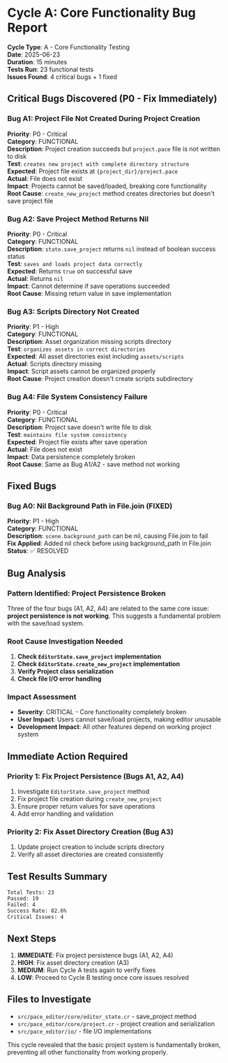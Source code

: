 # Cycle A: Core Functionality Bug Report

**Cycle Type**: A - Core Functionality Testing  
**Date**: 2025-06-23  
**Duration**: 15 minutes  
**Tests Run**: 23 functional tests  
**Issues Found**: 4 critical bugs + 1 fixed  

## Critical Bugs Discovered (P0 - Fix Immediately)

### Bug A1: Project File Not Created During Project Creation
**Priority**: P0 - Critical  
**Category**: FUNCTIONAL  
**Description**: Project creation succeeds but `project.pace` file is not written to disk  
**Test**: `creates new project with complete directory structure`  
**Expected**: Project file exists at `{project_dir}/project.pace`  
**Actual**: File does not exist  
**Impact**: Projects cannot be saved/loaded, breaking core functionality  
**Root Cause**: `create_new_project` method creates directories but doesn't save project file  

### Bug A2: Save Project Method Returns Nil
**Priority**: P0 - Critical  
**Category**: FUNCTIONAL  
**Description**: `state.save_project` returns `nil` instead of boolean success status  
**Test**: `saves and loads project data correctly`  
**Expected**: Returns `true` on successful save  
**Actual**: Returns `nil`  
**Impact**: Cannot determine if save operations succeeded  
**Root Cause**: Missing return value in save implementation  

### Bug A3: Scripts Directory Not Created
**Priority**: P1 - High  
**Category**: FUNCTIONAL  
**Description**: Asset organization missing scripts directory  
**Test**: `organizes assets in correct directories`  
**Expected**: All asset directories exist including `assets/scripts`  
**Actual**: Scripts directory missing  
**Impact**: Script assets cannot be organized properly  
**Root Cause**: Project creation doesn't create scripts subdirectory  

### Bug A4: File System Consistency Failure
**Priority**: P0 - Critical  
**Category**: FUNCTIONAL  
**Description**: Project save doesn't write file to disk  
**Test**: `maintains file system consistency`  
**Expected**: Project file exists after save operation  
**Actual**: File does not exist  
**Impact**: Data persistence completely broken  
**Root Cause**: Same as Bug A1/A2 - save method not working  

## Fixed Bugs

### Bug A0: Nil Background Path in File.join (FIXED)
**Priority**: P1 - High  
**Category**: FUNCTIONAL  
**Description**: `scene.background_path` can be nil, causing File.join to fail  
**Fix Applied**: Added nil check before using background_path in File.join  
**Status**: ✅ RESOLVED  

## Bug Analysis

### Pattern Identified: Project Persistence Broken
Three of the four bugs (A1, A2, A4) are related to the same core issue: **project persistence is not working**. This suggests a fundamental problem with the save/load system.

### Root Cause Investigation Needed
1. **Check `EditorState.save_project` implementation**
2. **Check `EditorState.create_new_project` implementation**  
3. **Verify Project class serialization**
4. **Check file I/O error handling**

### Impact Assessment
- **Severity**: CRITICAL - Core functionality completely broken
- **User Impact**: Users cannot save/load projects, making editor unusable
- **Development Impact**: All other features depend on working project system

## Immediate Action Required

### Priority 1: Fix Project Persistence (Bugs A1, A2, A4)
1. Investigate `EditorState.save_project` method
2. Fix project file creation during `create_new_project`
3. Ensure proper return values for save operations
4. Add error handling and validation

### Priority 2: Fix Asset Directory Creation (Bug A3)
1. Update project creation to include scripts directory
2. Verify all asset directories are created consistently

## Test Results Summary

```
Total Tests: 23
Passed: 19
Failed: 4
Success Rate: 82.6%
Critical Issues: 4
```

## Next Steps

1. **IMMEDIATE**: Fix project persistence bugs (A1, A2, A4)
2. **HIGH**: Fix asset directory creation (A3)
3. **MEDIUM**: Run Cycle A tests again to verify fixes
4. **LOW**: Proceed to Cycle B testing once core issues resolved

## Files to Investigate
- `src/pace_editor/core/editor_state.cr` - save_project method
- `src/pace_editor/core/project.cr` - project creation and serialization
- `src/pace_editor/io/` - file I/O implementations

This cycle revealed that the basic project system is fundamentally broken, preventing all other functionality from working properly.